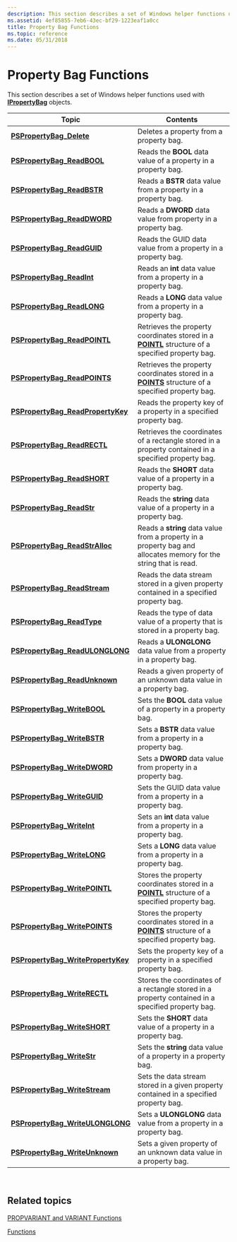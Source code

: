 ```yaml
---
description: This section describes a set of Windows helper functions used with IPropertyBag objects.
ms.assetid: 4ef85855-7eb6-43ec-bf29-1223eaf1a0cc
title: Property Bag Functions
ms.topic: reference
ms.date: 05/31/2018
---
```


# Property Bag Functions

This section describes a set of Windows helper functions used with [**IPropertyBag**](/windows/win32/api/oaidl/nn-oaidl-ipropertybag) objects.



| Topic                                                                       | Contents                                                                                                                     |
|-----------------------------------------------------------------------------|------------------------------------------------------------------------------------------------------------------------------|
| [**PSPropertyBag\_Delete**](/windows/win32/api/propsys/nf-propsys-pspropertybag_delete)                     | Deletes a property from a property bag.<br/>                                                                           |
| [**PSPropertyBag\_ReadBOOL**](/windows/win32/api/propsys/nf-propsys-pspropertybag_readbool)                 | Reads the **BOOL** data value of a property in a property bag.<br/>                                                    |
| [**PSPropertyBag\_ReadBSTR**](/windows/win32/api/propsys/nf-propsys-pspropertybag_readbstr)                 | Reads a **BSTR** data value from a property in a property bag.<br/>                                                    |
| [**PSPropertyBag\_ReadDWORD**](/windows/win32/api/propsys/nf-propsys-pspropertybag_readdword)               | Reads a **DWORD** data value from property in a property bag.<br/>                                                     |
| [**PSPropertyBag\_ReadGUID**](/windows/win32/api/propsys/nf-propsys-pspropertybag_readguid)                 | Reads the GUID data value from a property in a property bag.<br/>                                                      |
| [**PSPropertyBag\_ReadInt**](/windows/win32/api/propsys/nf-propsys-pspropertybag_readint)                   | Reads an **int** data value from a property in a property bag.<br/>                                                    |
| [**PSPropertyBag\_ReadLONG**](/windows/win32/api/propsys/nf-propsys-pspropertybag_readlong)                 | Reads a **LONG** data value from a property in a property bag.<br/>                                                    |
| [**PSPropertyBag\_ReadPOINTL**](/windows/win32/api/propsys/nf-propsys-pspropertybag_readpointl)             | Retrieves the property coordinates stored in a [**POINTL**](/windows/win32/api/windef/ns-windef-pointl) structure of a specified property bag.<br/>    |
| [**PSPropertyBag\_ReadPOINTS**](/windows/win32/api/propsys/nf-propsys-pspropertybag_readpoints)             | Retrieves the property coordinates stored in a [**POINTS**](/windows/win32/api/windef/ns-windef-points) structure of a specified property bag.<br/>    |
| [**PSPropertyBag\_ReadPropertyKey**](/windows/win32/api/propsys/nf-propsys-pspropertybag_readpropertykey)   | Reads the property key of a property in a specified property bag.<br/>                                                 |
| [**PSPropertyBag\_ReadRECTL**](/windows/win32/api/propsys/nf-propsys-pspropertybag_readrectl)               | Retrieves the coordinates of a rectangle stored in a property contained in a specified property bag.<br/>              |
| [**PSPropertyBag\_ReadSHORT**](/windows/win32/api/propsys/nf-propsys-pspropertybag_readshort)               | Reads the **SHORT** data value of a property in a property bag.<br/>                                                   |
| [**PSPropertyBag\_ReadStr**](/windows/win32/api/propsys/nf-propsys-pspropertybag_readstr)                   | Reads the **string** data value of a property in a property bag.<br/>                                                  |
| [**PSPropertyBag\_ReadStrAlloc**](/windows/win32/api/propsys/nf-propsys-pspropertybag_readstralloc)         | Reads a **string** data value from a property in a property bag and allocates memory for the string that is read.<br/> |
| [**PSPropertyBag\_ReadStream**](/windows/win32/api/propsys/nf-propsys-pspropertybag_readstream)             | Reads the data stream stored in a given property contained in a specified property bag.<br/>                           |
| [**PSPropertyBag\_ReadType**](/windows/win32/api/propsys/nf-propsys-pspropertybag_readtype)                 | Reads the type of data value of a property that is stored in a property bag.<br/>                                      |
| [**PSPropertyBag\_ReadULONGLONG**](/windows/win32/api/propsys/nf-propsys-pspropertybag_readulonglong)       | Reads a **ULONGLONG** data value from a property in a property bag.<br/>                                               |
| [**PSPropertyBag\_ReadUnknown**](/windows/win32/api/propsys/nf-propsys-pspropertybag_readunknown)           | Reads a given property of an unknown data value in a property bag.<br/>                                                |
| [**PSPropertyBag\_WriteBOOL**](/windows/win32/api/propsys/nf-propsys-pspropertybag_writebool)               | Sets the **BOOL** data value of a property in a property bag.<br/>                                                     |
| [**PSPropertyBag\_WriteBSTR**](/windows/win32/api/propsys/nf-propsys-pspropertybag_writebstr)               | Sets a **BSTR** data value from a property in a property bag.<br/>                                                     |
| [**PSPropertyBag\_WriteDWORD**](/windows/win32/api/propsys/nf-propsys-pspropertybag_writedword)             | Sets a **DWORD** data value from property in a property bag.<br/>                                                      |
| [**PSPropertyBag\_WriteGUID**](/windows/win32/api/propsys/nf-propsys-pspropertybag_writeguid)               | Sets the GUID data value from a property in a property bag.<br/>                                                       |
| [**PSPropertyBag\_WriteInt**](/windows/win32/api/propsys/nf-propsys-pspropertybag_writeint)                 | Sets an **int** data value from a property in a property bag.<br/>                                                     |
| [**PSPropertyBag\_WriteLONG**](/windows/win32/api/propsys/nf-propsys-pspropertybag_writelong)               | Sets a **LONG** data value from a property in a property bag.<br/>                                                     |
| [**PSPropertyBag\_WritePOINTL**](/windows/win32/api/propsys/nf-propsys-pspropertybag_writepointl)           | Stores the property coordinates stored in a [**POINTL**](/windows/win32/api/windef/ns-windef-pointl) structure of a specified property bag.<br/>       |
| [**PSPropertyBag\_WritePOINTS**](/windows/win32/api/propsys/nf-propsys-pspropertybag_writepoints)           | Stores the property coordinates stored in a [**POINTS**](/windows/win32/api/windef/ns-windef-points) structure of a specified property bag.<br/>       |
| [**PSPropertyBag\_WritePropertyKey**](/windows/win32/api/propsys/nf-propsys-pspropertybag_writepropertykey) | Sets the property key of a property in a specified property bag.<br/>                                                  |
| [**PSPropertyBag\_WriteRECTL**](/windows/win32/api/propsys/nf-propsys-pspropertybag_writerectl)             | Stores the coordinates of a rectangle stored in a property contained in a specified property bag.<br/>                 |
| [**PSPropertyBag\_WriteSHORT**](/windows/win32/api/propsys/nf-propsys-pspropertybag_writeshort)             | Sets the **SHORT** data value of a property in a property bag.<br/>                                                    |
| [**PSPropertyBag\_WriteStr**](/windows/win32/api/propsys/nf-propsys-pspropertybag_writestr)                 | Sets the **string** data value of a property in a property bag.<br/>                                                   |
| [**PSPropertyBag\_WriteStream**](/windows/win32/api/propsys/nf-propsys-pspropertybag_writestream)           | Sets the data stream stored in a given property contained in a specified property bag.<br/>                            |
| [**PSPropertyBag\_WriteULONGLONG**](/windows/win32/api/propsys/nf-propsys-pspropertybag_writeulonglong)     | Sets a **ULONGLONG** data value from a property in a property bag.<br/>                                                |
| [**PSPropertyBag\_WriteUnknown**](/windows/win32/api/propsys/nf-propsys-pspropertybag_writeunknown)         | Sets a given property of an unknown data value in a property bag.<br/>                                                 |



 

## Related topics

<dl> <dt>

[PROPVARIANT and VARIANT Functions](./functions-propvarutil.md)
</dt> <dt>

[Functions](functions.md)
</dt> </dl>

 

 
